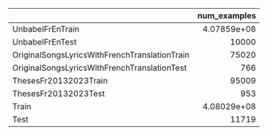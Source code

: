 |                                               |    num_examples |        num_words |   dataset_gb |       num_tokens |   avg_word |   avg_tokens |   ratio |
|:----------------------------------------------|----------------:|-----------------:|-------------:|-----------------:|-----------:|-------------:|--------:|
| UnbabelFrEnTrain                              |     4.07859e+08 |      2.47575e+10 |      113.351 |      3.56416e+10 |    60.7012 |      87.3871 | 0.99502 |
| UnbabelFrEnTest                               | 10000           | 406227           |        0.003 | 586869           |    40.6227 |      58.6869 | 2e-05   |
| OriginalSongsLyricsWithFrenchTranslationTrain | 75020           |      3.89841e+07 |        0.196 |      5.34837e+07 |   519.649  |     712.926  | 0.00172 |
| OriginalSongsLyricsWithFrenchTranslationTest  |   766           | 391430           |        0.002 | 533573           |   511.005  |     696.57   | 2e-05   |
| ThesesFr20132023Train                         | 95009           |      5.56243e+07 |        0.363 |      8.1604e+07  |   585.463  |     858.908  | 0.00318 |
| ThesesFr20132023Test                          |   953           | 555257           |        0.004 | 818785           |   582.641  |     859.166  | 4e-05   |
| Train                                         |     4.08029e+08 |      2.48521e+10 |      113.91  |      3.57767e+10 |    60.9078 |      87.6818 | 0.99992 |
| Test                                          | 11719           |      1.35291e+06 |        0.009 |      1.93923e+06 |   115.446  |     165.477  | 8e-05   |